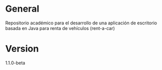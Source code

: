 # General
Repositorio académico para el desarrollo de una aplicación de escritorio basada en Java para renta de vehículos (rent-a-car)

# Version
1.1.0-beta
